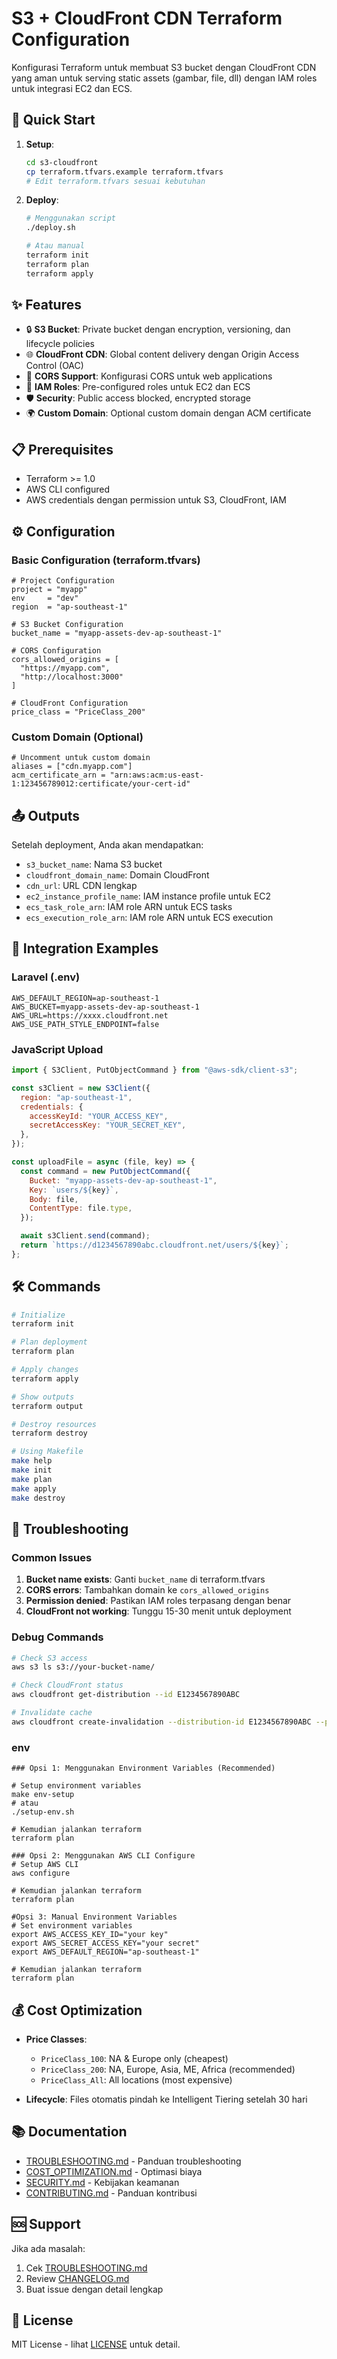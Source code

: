 <!-- @format -->

# S3 + CloudFront CDN Terraform Configuration

Konfigurasi Terraform untuk membuat S3 bucket dengan CloudFront CDN yang aman untuk serving static assets (gambar, file, dll) dengan IAM roles untuk integrasi EC2 dan ECS.

## 🚀 Quick Start

1. **Setup**:

   ```bash
   cd s3-cloudfront
   cp terraform.tfvars.example terraform.tfvars
   # Edit terraform.tfvars sesuai kebutuhan
   ```

2. **Deploy**:

   ```bash
   # Menggunakan script
   ./deploy.sh

   # Atau manual
   terraform init
   terraform plan
   terraform apply
   ```

## ✨ Features

- 🔒 **S3 Bucket**: Private bucket dengan encryption, versioning, dan lifecycle policies
- 🌐 **CloudFront CDN**: Global content delivery dengan Origin Access Control (OAC)
- 🔧 **CORS Support**: Konfigurasi CORS untuk web applications
- 👤 **IAM Roles**: Pre-configured roles untuk EC2 dan ECS
- 🛡️ **Security**: Public access blocked, encrypted storage
- 🌍 **Custom Domain**: Optional custom domain dengan ACM certificate

## 📋 Prerequisites

- Terraform >= 1.0
- AWS CLI configured
- AWS credentials dengan permission untuk S3, CloudFront, IAM

## ⚙️ Configuration

### Basic Configuration (terraform.tfvars)

```hcl
# Project Configuration
project = "myapp"
env     = "dev"
region  = "ap-southeast-1"

# S3 Bucket Configuration
bucket_name = "myapp-assets-dev-ap-southeast-1"

# CORS Configuration
cors_allowed_origins = [
  "https://myapp.com",
  "http://localhost:3000"
]

# CloudFront Configuration
price_class = "PriceClass_200"
```

### Custom Domain (Optional)

```hcl
# Uncomment untuk custom domain
aliases = ["cdn.myapp.com"]
acm_certificate_arn = "arn:aws:acm:us-east-1:123456789012:certificate/your-cert-id"
```

## 📤 Outputs

Setelah deployment, Anda akan mendapatkan:

- `s3_bucket_name`: Nama S3 bucket
- `cloudfront_domain_name`: Domain CloudFront
- `cdn_url`: URL CDN lengkap
- `ec2_instance_profile_name`: IAM instance profile untuk EC2
- `ecs_task_role_arn`: IAM role ARN untuk ECS tasks
- `ecs_execution_role_arn`: IAM role ARN untuk ECS execution

## 🔗 Integration Examples

### Laravel (.env)

```env
AWS_DEFAULT_REGION=ap-southeast-1
AWS_BUCKET=myapp-assets-dev-ap-southeast-1
AWS_URL=https://xxxx.cloudfront.net
AWS_USE_PATH_STYLE_ENDPOINT=false
```

### JavaScript Upload

```javascript
import { S3Client, PutObjectCommand } from "@aws-sdk/client-s3";

const s3Client = new S3Client({
  region: "ap-southeast-1",
  credentials: {
    accessKeyId: "YOUR_ACCESS_KEY",
    secretAccessKey: "YOUR_SECRET_KEY",
  },
});

const uploadFile = async (file, key) => {
  const command = new PutObjectCommand({
    Bucket: "myapp-assets-dev-ap-southeast-1",
    Key: `users/${key}`,
    Body: file,
    ContentType: file.type,
  });

  await s3Client.send(command);
  return `https://d1234567890abc.cloudfront.net/users/${key}`;
};
```

## 🛠️ Commands

```bash
# Initialize
terraform init

# Plan deployment
terraform plan

# Apply changes
terraform apply

# Show outputs
terraform output

# Destroy resources
terraform destroy

# Using Makefile
make help
make init
make plan
make apply
make destroy
```

## 🔧 Troubleshooting

### Common Issues

1. **Bucket name exists**: Ganti `bucket_name` di terraform.tfvars
2. **CORS errors**: Tambahkan domain ke `cors_allowed_origins`
3. **Permission denied**: Pastikan IAM roles terpasang dengan benar
4. **CloudFront not working**: Tunggu 15-30 menit untuk deployment

### Debug Commands

```bash
# Check S3 access
aws s3 ls s3://your-bucket-name/

# Check CloudFront status
aws cloudfront get-distribution --id E1234567890ABC

# Invalidate cache
aws cloudfront create-invalidation --distribution-id E1234567890ABC --paths "/*"
```

### env

```
### Opsi 1: Menggunakan Environment Variables (Recommended)

# Setup environment variables
make env-setup
# atau
./setup-env.sh

# Kemudian jalankan terraform
terraform plan

### Opsi 2: Menggunakan AWS CLI Configure
# Setup AWS CLI
aws configure

# Kemudian jalankan terraform
terraform plan

#Opsi 3: Manual Environment Variables
# Set environment variables
export AWS_ACCESS_KEY_ID="your key"
export AWS_SECRET_ACCESS_KEY="your secret"
export AWS_DEFAULT_REGION="ap-southeast-1"

# Kemudian jalankan terraform
terraform plan

```

## 💰 Cost Optimization

- **Price Classes**:

  - `PriceClass_100`: NA & Europe only (cheapest)
  - `PriceClass_200`: NA, Europe, Asia, ME, Africa (recommended)
  - `PriceClass_All`: All locations (most expensive)

- **Lifecycle**: Files otomatis pindah ke Intelligent Tiering setelah 30 hari

## 📚 Documentation

- [TROUBLESHOOTING.md](TROUBLESHOOTING.md) - Panduan troubleshooting
- [COST_OPTIMIZATION.md](COST_OPTIMIZATION.md) - Optimasi biaya
- [SECURITY.md](SECURITY.md) - Kebijakan keamanan
- [CONTRIBUTING.md](CONTRIBUTING.md) - Panduan kontribusi

## 🆘 Support

Jika ada masalah:

1. Cek [TROUBLESHOOTING.md](TROUBLESHOOTING.md)
2. Review [CHANGELOG.md](CHANGELOG.md)
3. Buat issue dengan detail lengkap

## 📄 License

MIT License - lihat [LICENSE](LICENSE) untuk detail.
